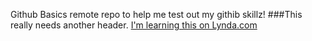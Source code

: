 Github Basics
remote repo to help me test out my githib skillz!
###This really needs another header.
[I'm learning this on Lynda.com](http://www.lynda.com)
